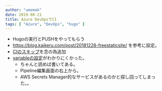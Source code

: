 ```yaml
---
author: "umemak"
date: 2019-08-21
title: Azure DevOpsでCI
tags: [ "Azure", "DevOps", "hugo" ]
---
```


* Hugoの実行とPUSHをやってもらう
* https://blog.kaikeru.com/post/20181228-freestaticsite/ を参考に設定。
* [CIのスキップ](https://docs.microsoft.com/ja-jp/azure/devops/pipelines/build/triggers?view=tfs-2018&tabs=yaml#ci-triggers)を念の為追加
* [variableの設定](https://docs.microsoft.com/en-us/azure/devops/pipelines/process/variables?view=azure-devops&tabs=yaml%2Cbatch#secret-variables)がわかりにくかった。
  - ちゃんと読めば書いてある。
  - Pipeline編集画面の右上から。
  - AWS Secrets Manager的なサービスがあるのかと探し回ってしまった。。
